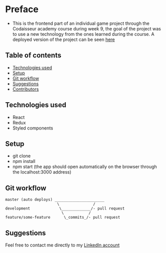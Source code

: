 # Preface
- This is the frontend part of an individual game project through the Codaisseur academy course during week 9, the goal of the project was to use a new technology from the ones learned during the course. A deployed version of the project can be seen [here](https://www.linkedin.com/in/marlon-saul-palpa-zavala-539620183/)

## Table of contents

- [Technologies used](#Technologies-used)
- [Setup](#Setup)
- [Git workflow](#Git-workflow)
- [Suggestions](#Suggestions)
- [Contributors](#Contributors)

## Technologies used
- React
- Redux
- Styled components

## Setup
- git clone
- npm install
- npm start (the app should open automatically on the browser through the localhost:3000 address)

## Git workflow

```
master (auto deploys) ______________________
                       \               /
development             \_____________/- pull request
                         \           /
feature/some-feature      \_commits_/- pull request
```

## Suggestions

Feel free to contact me directly to my [LinkedIn account](https://www.linkedin.com/in/marlon-saul-palpa-zavala-539620183/)
